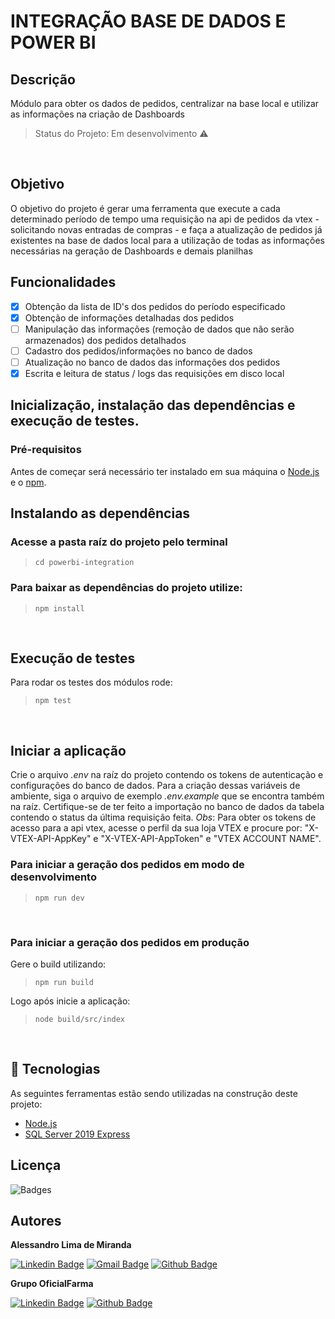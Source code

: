 # INTEGRAÇÃO BASE DE DADOS E POWER BI
## Descrição
Módulo para obter os dados de pedidos, centralizar na base local e utilizar as informações na criação de Dashboards
> Status do Projeto: Em desenvolvimento :warning:
<br />

## Objetivo
O objetivo do projeto é gerar uma ferramenta que execute a cada determinado período de tempo
uma requisição na api de pedidos da vtex - solicitando novas entradas de compras - e faça a atualização de pedidos já
existentes na base de dados local para a utilização de todas as informações necessárias na geração de Dashboards e demais planilhas
<br />

## Funcionalidades
 - [x] Obtenção da lista de ID's dos pedidos do período especificado
 - [x] Obtenção de informações detalhadas dos pedidos
 - [ ] Manipulação das informações (remoção de dados que não serão armazenados) dos pedidos detalhados
 - [ ] Cadastro dos pedidos/informações no banco de dados
 - [ ] Atualização no banco de dados das informações dos pedidos
 - [x] Escrita e leitura de status / logs das requisições em disco local

## Inicialização, instalação das dependências e execução de testes.
### Pré-requisitos
Antes de começar será necessário ter instalado em sua máquina o [Node.js](https://nodejs.org/en/) e o [npm](https://www.npmjs.com/).

## Instalando as dependências
### Acesse a pasta raíz do projeto pelo terminal
> ```cd powerbi-integration```

### Para baixar as dependências do projeto utilize:
> ```npm install```

&nbsp;
## Execução de testes
Para rodar os testes dos módulos rode:
> ```npm test```

&nbsp;
## Iniciar a aplicação

Crie o arquivo *.env* na raíz do projeto contendo os tokens de autenticação e configurações do banco de dados. Para a criação dessas variáveis de ambiente, siga o arquivo de exemplo *.env.example* que se encontra também na raíz.
Certifique-se de ter feito a importação no banco de dados da tabela contendo o status da última requisição feita.
*Obs*: Para obter os tokens de acesso para a api vtex, acesse o perfil da sua loja VTEX e procure por: "X-VTEX-API-AppKey" e "X-VTEX-API-AppToken" e "VTEX ACCOUNT NAME".

### Para iniciar a geração dos pedidos em modo de desenvolvimento
> ```npm run dev```
<br />

### Para iniciar a geração dos pedidos em produção<br />
Gere o build utilizando:

> ```npm run build```

Logo após inicie a aplicação:
> ```node build/src/index```

<br />

## :wrench: Tecnologias
As seguintes ferramentas estão sendo utilizadas na construção deste projeto:

- [Node.js](https://nodejs.org/en/)
- [SQL Server 2019 Express](https://www.microsoft.com/pt-br/sql-server/sql-server-downloads)

## Licença
<img src="https://img.shields.io/hexpm/l/apa" alt="Badges"/>
<br />

## Autores
<b>Alessandro Lima de Miranda</b>

[![Linkedin Badge](https://img.shields.io/badge/-Alessandro-blue?style=flat-square&logo=Linkedin&logoColor=white&link=https://www.linkedin.com/in/alessandro-miranda-b23b74169)](https://www.linkedin.com/in/alessandro-miranda-b23b74169) 
[![Gmail Badge](https://img.shields.io/badge/-ad.lmiranda2018@gmail.com-c14438?style=flat-square&logo=Gmail&logoColor=white&link=mailto:tgmarinho@gmail.com)](mailto:ad.lmiranda2018@gmail.com)
[![Github Badge](https://img.shields.io/github/followers/Alessandro-Miranda?label=Follow&style=social)](https://github.com/Alessandro-Miranda)

<b>Grupo OficialFarma</b>

[![Linkedin Badge](https://img.shields.io/badge/-Oficialfarma-blue?style=flat-square&logo=Linkedin&logoColor=white&link=https://www.linkedin.com/company/oficialfarma/mycompany/)](https://www.linkedin.com/company/oficialfarma/mycompany/)
[![Github Badge](https://img.shields.io/github/followers/Oficialfarma?label=Follow&style=social)](https://github.com/Oficialfarma)